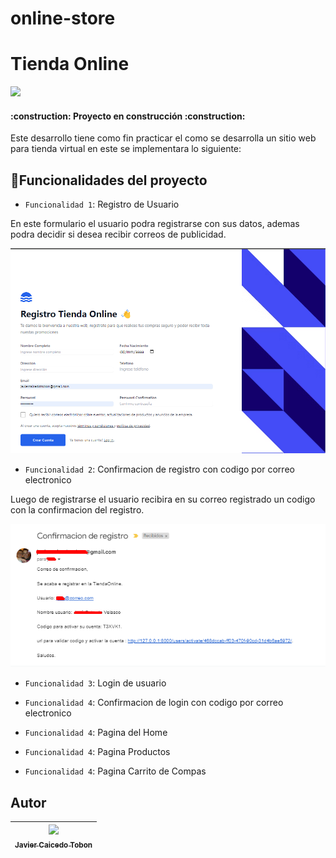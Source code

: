 # online-store

<h1>Tienda Online</h1>

<p text-align="left">
   <img src="https://img.shields.io/badge/STATUS-EN%20DESAROLLO-green">
</p>

<h4 text-align="center">
:construction: Proyecto en construcción :construction:
</h4>

Este desarrollo tiene como fin practicar el como se desarrolla un sitio web para tienda virtual en este se implementara lo siguiente:

## :hammer:Funcionalidades del proyecto

- `Funcionalidad 1`: Registro de Usuario

En este formulario el usuario podra registrarse con sus datos, ademas podra decidir si desea recibir correos de publicidad.

<img src="https://github.com/caicedotobonjavier/online-store/blob/main/onlinestore/docs/register_form.png" width=800>


- `Funcionalidad 2`: Confirmacion de registro con codigo por correo electronico

Luego de registrarse el usuario recibira en su correo registrado un codigo con la confirmacion del registro.

<img src="https://github.com/caicedotobonjavier/online-store/blob/main/onlinestore/docs/confirmacion_registro.png" width=800>

- `Funcionalidad 3`: Login de usuario

- `Funcionalidad 4`: Confirmacion de login con codigo por correo electronico

- `Funcionalidad 4`: Pagina del Home

- `Funcionalidad 4`: Pagina Productos

- `Funcionalidad 4`: Pagina Carrito de Compas


## Autor

| [<img src="https://avatars.githubusercontent.com/u/174378354?v=4" width=115><br><sub>Javier Caicedo Tobon</sub>](https://github.com/caicedotobonjavier)|
| :---: |